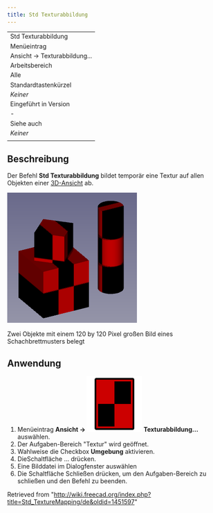 ```yaml
---
title: Std Texturabbildung
---
```


|                              |
| ---------------------------- |
| Std Texturabbildung          |
| Menüeintrag                  |
| Ansicht → Texturabbildung... |
| Arbeitsbereich               |
| Alle                         |
| Standardtastenkürzel         |
| _Keiner_                     |
| Eingeführt in Version        |
| -                            |
| Siehe auch                   |
| _Keiner_                     |
|                              |

## Beschreibung

Der Befehl **Std Texturabbildung** bildet temporär eine Textur auf allen Objekten einer [3D-Ansicht](/3D_view "3D view") ab.

![](/src/assets/images/Std_TextureMapping_example.png)

Zwei Objekte mit einem 120 by 120 Pixel großen Bild eines Schachbrettmusters belegt

## Anwendung

1. Menüeintrag **Ansicht → ![](/src/assets/images/Std_TextureMapping.svg) Texturabbildung...** auswählen.
2. Der Aufgaben-Bereich "Textur" wird geöffnet.
3. Wahlweise die Checkbox **Umgebung** aktivieren.
4. DieSchaltfläche ... drücken.
5. Eine Bilddatei im Dialogfenster auswählen
6. Die Schaltfläche Schließen drücken, um den Aufgaben-Bereich zu schließen und den Befehl zu beenden.

Retrieved from "<http://wiki.freecad.org/index.php?title=Std_TextureMapping/de&oldid=1451597>"
